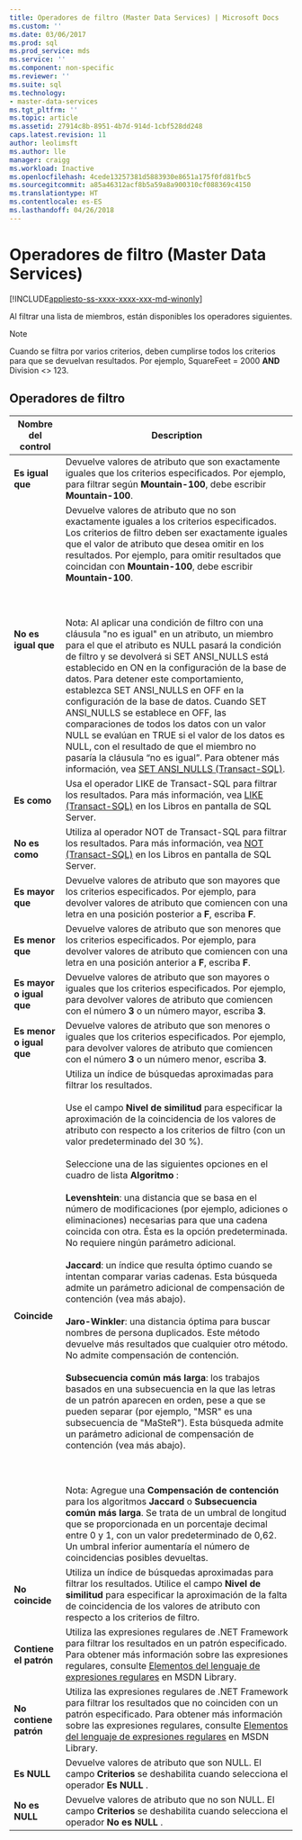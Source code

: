 ```yaml
---
title: Operadores de filtro (Master Data Services) | Microsoft Docs
ms.custom: ''
ms.date: 03/06/2017
ms.prod: sql
ms.prod_service: mds
ms.service: ''
ms.component: non-specific
ms.reviewer: ''
ms.suite: sql
ms.technology:
- master-data-services
ms.tgt_pltfrm: ''
ms.topic: article
ms.assetid: 27914c8b-8951-4b7d-914d-1cbf528dd248
caps.latest.revision: 11
author: leolimsft
ms.author: lle
manager: craigg
ms.workload: Inactive
ms.openlocfilehash: 4cede13257381d5883930e8651a175f0fd81fbc5
ms.sourcegitcommit: a85a46312acf8b5a59a8a900310cf088369c4150
ms.translationtype: HT
ms.contentlocale: es-ES
ms.lasthandoff: 04/26/2018
---
```

# <a name="filter-operators-master-data-services"></a>Operadores de filtro (Master Data Services)

[!INCLUDE[appliesto-ss-xxxx-xxxx-xxx-md-winonly](../includes/appliesto-ss-xxxx-xxxx-xxx-md-winonly.md)]

  Al filtrar una lista de miembros, están disponibles los operadores siguientes.  
  
> [!NOTE]  
>  Cuando se filtra por varios criterios, deben cumplirse todos los criterios para que se devuelvan resultados. Por ejemplo, SquareFeet = 2000 **AND** Division <> 123.  
  
## <a name="filter-operators"></a>Operadores de filtro  
  
|Nombre del control|Description|  
|------------------|-----------------|  
|**Es igual que**|Devuelve valores de atributo que son exactamente iguales que los criterios especificados. Por ejemplo, para filtrar según **Mountain-100**, debe escribir **Mountain-100**.|  
|**No es igual que**|Devuelve valores de atributo que no son exactamente iguales a los criterios especificados. Los criterios de filtro deben ser exactamente iguales que el valor de atributo que desea omitir en los resultados. Por ejemplo, para omitir resultados que coincidan con **Mountain-100**, debe escribir **Mountain-100**.<br /><br /> <br /><br /> Nota: Al aplicar una condición de filtro con una cláusula "no es igual" en un atributo, un miembro para el que el atributo es NULL pasará la condición de filtro y se devolverá si SET ANSI_NULLS está establecido en ON en la configuración de la base de datos. Para detener este comportamiento, establezca SET ANSI_NULLS en OFF en la configuración de la base de datos. Cuando SET ANSI_NULLS se establece en OFF, las comparaciones de todos los datos con un valor NULL se evalúan en TRUE si el valor de los datos es NULL, con el resultado de que el miembro no pasaría la cláusula “no es igual”. Para obtener más información, vea [SET ANSI_NULLS &#40;Transact-SQL&#41;](../t-sql/statements/set-ansi-nulls-transact-sql.md).|  
|**Es como**|Usa el operador LIKE de Transact-SQL para filtrar los resultados. Para más información, vea [LIKE &#40;Transact-SQL&#41;](../t-sql/language-elements/like-transact-sql.md) en los Libros en pantalla de SQL Server.|  
|**No es como**|Utiliza al operador NOT de Transact-SQL para filtrar los resultados. Para más información, vea [NOT &#40;Transact-SQL&#41;](../t-sql/language-elements/not-transact-sql.md) en los Libros en pantalla de SQL Server.|  
|**Es mayor que**|Devuelve valores de atributo que son mayores que los criterios especificados. Por ejemplo, para devolver valores de atributo que comiencen con una letra en una posición posterior a **F**, escriba **F**.|  
|**Es menor que**|Devuelve valores de atributo que son menores que los criterios especificados. Por ejemplo, para devolver valores de atributo que comiencen con una letra en una posición anterior a **F**, escriba **F**.|  
|**Es mayor o igual que**|Devuelve valores de atributo que son mayores o iguales que los criterios especificados. Por ejemplo, para devolver valores de atributo que comiencen con el número **3** o un número mayor, escriba **3**.|  
|**Es menor o igual que**|Devuelve valores de atributo que son menores o iguales que los criterios especificados. Por ejemplo, para devolver valores de atributo que comiencen con el número **3** o un número menor, escriba **3**.|  
|**Coincide**|Utiliza un índice de búsquedas aproximadas para filtrar los resultados.<br /><br /> Use el campo **Nivel de similitud** para especificar la aproximación de la coincidencia de los valores de atributo con respecto a los criterios de filtro (con un valor predeterminado del 30 %).<br /><br /> Seleccione una de las siguientes opciones en el cuadro de lista **Algoritmo** :<br /><br /> **Levenshtein**: una distancia que se basa en el número de modificaciones (por ejemplo, adiciones o eliminaciones) necesarias para que una cadena coincida con otra. Ésta es la opción predeterminada. No requiere ningún parámetro adicional.<br /><br /> **Jaccard**: un índice que resulta óptimo cuando se intentan comparar varias cadenas. Esta búsqueda admite un parámetro adicional de compensación de contención (vea más abajo).<br /><br /> **Jaro-Winkler**: una distancia óptima para buscar nombres de persona duplicados. Este método devuelve más resultados que cualquier otro método. No admite compensación de contención.<br /><br /> **Subsecuencia común más larga**: los trabajos basados en una subsecuencia en la que las letras de un patrón aparecen en orden, pese a que se pueden separar (por ejemplo, "MSR" es una subsecuencia de "MaSteR"). Esta búsqueda admite un parámetro adicional de compensación de contención (vea más abajo).<br /><br /> <br /><br /> Nota: Agregue una **Compensación de contención** para los algoritmos **Jaccard** o **Subsecuencia común más larga**. Se trata de un umbral de longitud que se proporcionada en un porcentaje decimal entre 0 y 1, con un valor predeterminado de 0,62. Un umbral inferior aumentaría el número de coincidencias posibles devueltas.|  
|**No coincide**|Utiliza un índice de búsquedas aproximadas para filtrar los resultados. Utilice el campo **Nivel de similitud** para especificar la aproximación de la falta de coincidencia de los valores de atributo con respecto a los criterios de filtro.|  
|**Contiene el patrón**|Utiliza las expresiones regulares de .NET Framework para filtrar los resultados en un patrón especificado. Para obtener más información sobre las expresiones regulares, consulte [Elementos del lenguaje de expresiones regulares](http://go.microsoft.com/fwlink/?LinkId=164401) en MSDN Library.|  
|**No contiene patrón**|Utiliza las expresiones regulares de .NET Framework para filtrar los resultados que no coinciden con un patrón especificado. Para obtener más información sobre las expresiones regulares, consulte [Elementos del lenguaje de expresiones regulares](http://go.microsoft.com/fwlink/?LinkId=164401) en MSDN Library.|  
|**Es NULL**|Devuelve valores de atributo que son NULL. El campo **Criterios** se deshabilita cuando selecciona el operador **Es NULL** .|  
|**No es NULL**|Devuelve valores de atributo que no son NULL. El campo **Criterios** se deshabilita cuando selecciona el operador **No es NULL** .|  
  
  
